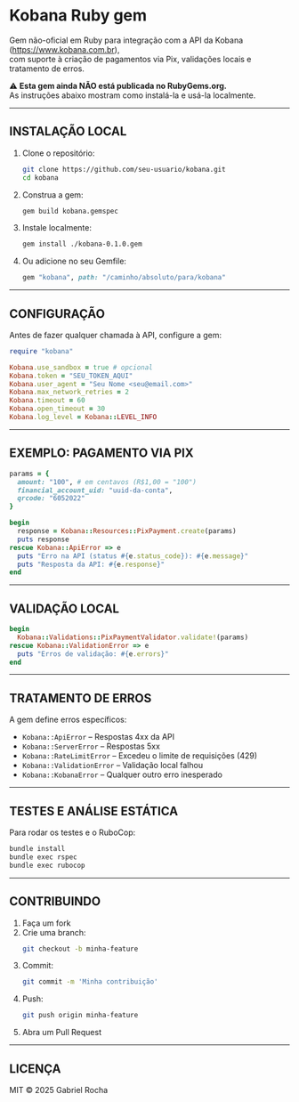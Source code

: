 
# Kobana Ruby gem

Gem não-oficial em Ruby para integração com a API da Kobana (https://www.kobana.com.br),  
com suporte à criação de pagamentos via Pix, validações locais e tratamento de erros.

⚠️ **Esta gem ainda NÃO está publicada no RubyGems.org.**  
As instruções abaixo mostram como instalá-la e usá-la localmente.

---

## INSTALAÇÃO LOCAL

1. Clone o repositório:
   ```bash
   git clone https://github.com/seu-usuario/kobana.git
   cd kobana
   ```

2. Construa a gem:
   ```bash
   gem build kobana.gemspec
   ```

3. Instale localmente:
   ```bash
   gem install ./kobana-0.1.0.gem
   ```

4. Ou adicione no seu Gemfile:
   ```ruby
   gem "kobana", path: "/caminho/absoluto/para/kobana"
   ```

---

## CONFIGURAÇÃO

Antes de fazer qualquer chamada à API, configure a gem:

```ruby
require "kobana"

Kobana.use_sandbox = true # opcional
Kobana.token = "SEU_TOKEN_AQUI"
Kobana.user_agent = "Seu Nome <seu@email.com>"
Kobana.max_network_retries = 2
Kobana.timeout = 60
Kobana.open_timeout = 30
Kobana.log_level = Kobana::LEVEL_INFO
```

---

## EXEMPLO: PAGAMENTO VIA PIX

```ruby
params = {
  amount: "100", # em centavos (R$1,00 = "100")
  financial_account_uid: "uuid-da-conta",
  qrcode: "6052022"
}

begin
  response = Kobana::Resources::PixPayment.create(params)
  puts response
rescue Kobana::ApiError => e
  puts "Erro na API (status #{e.status_code}): #{e.message}"
  puts "Resposta da API: #{e.response}"
end
```

---

## VALIDAÇÃO LOCAL

```ruby
begin
  Kobana::Validations::PixPaymentValidator.validate!(params)
rescue Kobana::ValidationError => e
  puts "Erros de validação: #{e.errors}"
end
```

---

## TRATAMENTO DE ERROS

A gem define erros específicos:

- `Kobana::ApiError` – Respostas 4xx da API
- `Kobana::ServerError` – Respostas 5xx
- `Kobana::RateLimitError` – Excedeu o limite de requisições (429)
- `Kobana::ValidationError` – Validação local falhou
- `Kobana::KobanaError` – Qualquer outro erro inesperado

---

## TESTES E ANÁLISE ESTÁTICA

Para rodar os testes e o RuboCop:

```bash
bundle install
bundle exec rspec
bundle exec rubocop
```

---

## CONTRIBUINDO

1. Faça um fork
2. Crie uma branch:
   ```bash
   git checkout -b minha-feature
   ```
3. Commit:
   ```bash
   git commit -m 'Minha contribuição'
   ```
4. Push:
   ```bash
   git push origin minha-feature
   ```
5. Abra um Pull Request

---

## LICENÇA

MIT © 2025 Gabriel Rocha
